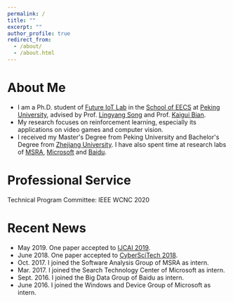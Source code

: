 ```yaml
---
permalink: /
title: ""
excerpt: ""
author_profile: true
redirect_from: 
  - /about/
  - /about.html
---
```


About Me
======
* I am a Ph.D. student of [Future IoT Lab](http://net.pku.edu.cn/songly/iotlab/index.html) in the [School of EECS](http://eecs.pku.edu.cn/Home/HOME.htm) at [Peking University](http://english.pku.edu.cn/), advised by Prof. [Lingyang Song](http://net.pku.edu.cn/songly/) and Prof. [Kaigui Bian](http://net.pku.edu.cn/~bkg/).
* My research focuses on reinforcement learning, especially its applications on video games and computer vision.
* I received my Master's Degree from Peking University and Bachelor's Degree from [Zhejiang University](http://www.zju.edu.cn/english/). I have also spent time at research labs of [MSRA](https://www.msra.cn/), [Microsoft](https://www.microsoft.com/zh-cn) and [Baidu](https://www.baidu.com/).

Professional Service
======
Technical Program Committee: IEEE WCNC 2020

Recent News
======
* May 2019. One paper accepted to [IJCAI 2019](https://www.ijcai19.org/).
* June 2018. One paper accepted to [CyberSciTech 2018](http://cyber-science.org/2018/).
* Oct. 2017. I joined the Software Analysis Group of MSRA as intern.
* Mar. 2017. I joined the Search Technology Center of Microsoft as intern.
* Sept. 2016. I joined the Big Data Group of Baidu as intern.
* June 2016. I joined the Windows and Device Group of Microsoft as intern.
